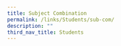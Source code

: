 ```yaml
---
title: Subject Combination
permalink: /links/Students/sub-com/
description: ""
third_nav_title: Students
---
```

